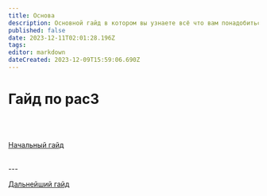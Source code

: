 ```yaml
---
title: Основа
description: Основной гайд в котором вы узнаете всё что вам понадобиться для дальнейшего изучения
published: false
date: 2023-12-11T02:01:28.196Z
tags: 
editor: markdown
dateCreated: 2023-12-09T15:59:06.690Z
---
```


# Гайд по pac3
<br>
<br>

<a href="https://wiki.motorolaservers.ru/PAC3/Начальный_гайд" class="font">Начальный гайд</a>

<br>
---
<br>

<a href="https://wiki.motorolaservers.ru/PAC3/new-page" class="font">Дальнейший гайд</a>
<br>